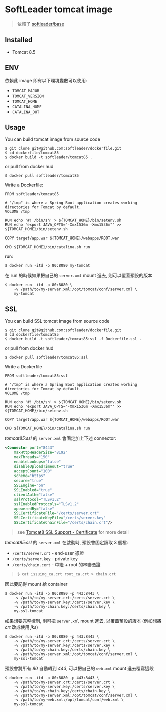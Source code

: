 # SoftLeader tomcat image

> 依賴了 [softleader/base](https://github.com/softleader/dockerfile/tree/master/base)

## Installed

- Tomcat 8.5

## ENV

依賴此 image 即有以下環境變數可以使用:

- `TOMCAT_MAJOR`
- `TOMCAT_VERSION`
- `TOMCAT_HOME`
- `CATALINA_HOME`
- `CATALINA_OUT`

## Usage

You can build tomcat image from source code

```
$ git clone git@github.com:softleader/dockerfile.git
$ cd dockerfile/tomcat85
$ docker build -t softleader/tomcat85 .
```

or pull from docker hud

```
$ docker pull softleader/tomcat85
```

Write a Dockerfile:

```
FROM softleader/tomcat85

# "/tmp" is where a Spring Boot application creates working directories for Tomcat by default.
VOLUME /tmp

RUN echo '#! /bin/sh' > ${TOMCAT_HOME}/bin/setenv.sh
RUN echo 'export JAVA_OPTS="-Xmx1536m -Xmx1536m"' >> ${TOMCAT_HOME}/bin/setenv.sh

COPY target/app.war ${TOMCAT_HOME}/webapps/ROOT.war

CMD ${TOMCAT_HOME}/bin/catalina.sh run
```

run:

```
$ docker run -itd -p 80:8080 my-tomcat
```

在 run 的時候如果把自己的 `server.xml` mount 進去, 則可以覆蓋預設的版本

```
$ docker run -itd -p 80:8080 \
    -v /path/to/my-server.xml:/opt/tomcat/conf/server.xml \
    my-tomcat
```

## SSL

You can build SSL tomcat image from source code

```
$ git clone git@github.com:softleader/dockerfile.git
$ cd dockerfile/tomcat85
$ docker build -t softleader/tomcat85:ssl -f Dockerfile.ssl .
```

or pull from docker hud

```
$ docker pull softleader/tomcat85:ssl
```

Write a Dockerfile

```
FROM softleader/tomcat85:ssl

# "/tmp" is where a Spring Boot application creates working directories for Tomcat by default.
VOLUME /tmp

RUN echo '#! /bin/sh' > ${TOMCAT_HOME}/bin/setenv.sh
RUN echo 'export JAVA_OPTS="-Xmx1536m -Xmx1536m"' >> ${TOMCAT_HOME}/bin/setenv.sh

COPY target/app.war ${TOMCAT_HOME}/webapps/ROOT.war

CMD ${TOMCAT_HOME}/bin/catalina.sh run
```

*tomcat85:ssl* 的 `server.xml` 會固定加上下述 connector:

```xml
<Connector port="8443" 
    maxHttpHeaderSize="8192"
    maxThreads="150" 
    enableLookups="false" 
    disableUploadTimeout="true" 
    acceptCount="100" 
    scheme="https" 
    secure="true" 
    SSLEngine="on"
    SSLEnabled="true" 
    clientAuth="false" 
    sslProtocol="TLSv1.2"
    sslEnabledProtocols="TLSv1.2"
    xpoweredBy="false"
    SSLCertificateFile="/certs/server.crt"
    SSLCertificateKeyFile="/certs/server.key"
    SSLCertificateChainFile="/certs/chain.crt"/>
```

> see [Tomcat8 SSL Support - Certificate](https://tomcat.apache.org/tomcat-8.5-doc/config/http.html#SSL_Support) for more detail

*tomcat85:ssl* 的 `server.xml` 在啟動時, 預設會固定讀取 3 個檔: 

- `/certs/server.crt` - end-user 憑證
- `/certs/server.key` - private key
- `/certs/chain.cert` - 中繼 + root 的串聯憑證

> `$ cat issuing_ca.crt root_ca.crt > chain.crt`

因此要記得 mount 給 container

```
$ docker run -itd -p 80:8080 -p 443:8443 \
    -v /path/to/my-server.crt:/certs/server.crt \
    -v /path/to/my-server.key:/certs/server.key \
    -v /path/to/my-chain.key:/certs/chain.key \
    my-ssl-tomcat
```

如果想要完整控制, 則可把 `server.xml` mount 進去, 以覆蓋預設的版本 (例如想將 *crt* 改成使用 *jks*)

```
$ docker run -itd -p 80:8080 -p 443:8443 \
    -v /path/to/my-server.crt:/certs/server.crt \
    -v /path/to/my-server.key:/certs/server.key \
    -v /path/to/my-chain.key:/certs/chain.key \
    -v /path/to/my-server.xml:/opt/tomcat/conf/server.xml \
    my-ssl-tomcat
```

預設會將所有 *80* 自動轉到 *443*, 可以把自己的 `web.xml` mount 進去覆寫這段

```
$ docker run -itd -p 80:8080 -p 443:8443 \
    -v /path/to/my-server.crt:/certs/server.crt \
    -v /path/to/my-server.key:/certs/server.key \
    -v /path/to/my-chain.key:/certs/chain.key \
    -v /path/to/my-server.xml:/opt/tomcat/conf/server.xml \
    -v /path/to/my-web.xml:/opt/tomcat/conf/web.xml \
    my-ssl-tomcat
```
